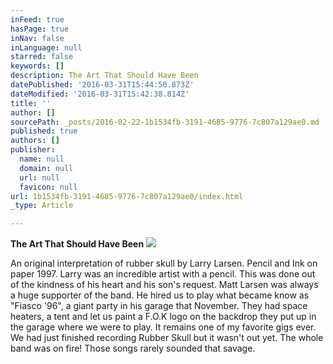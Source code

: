 ```yaml
---
inFeed: true
hasPage: true
inNav: false
inLanguage: null
starred: false
keywords: []
description: The Art That Should Have Been
datePublished: '2016-03-31T15:44:50.873Z'
dateModified: '2016-03-31T15:42:38.814Z'
title: ''
author: []
sourcePath: _posts/2016-02-22-1b1534fb-3191-4685-9776-7c807a129ae0.md
published: true
authors: []
publisher:
  name: null
  domain: null
  url: null
  favicon: null
url: 1b1534fb-3191-4685-9776-7c807a129ae0/index.html
_type: Article

---
```

**The Art That Should Have Been**
![](https://s3-us-west-2.amazonaws.com/the-grid-img/p/2fc1e7c93e253e3542f879b74b92bff0ed288d8d.jpg)

An original interpretation of rubber skull by Larry Larsen. Pencil and Ink on paper 1997\. Larry was an incredible artist with a pencil. This was done out of the kindness of his heart and his son's request. Matt Larsen was always a huge supporter of the band. He hired us to play what became know as "Fiasco '96", a giant party in his garage that November. They had space heaters, a tent and let us paint a F.O.K logo on the backdrop they put up in the garage where we were to play. It remains one of my favorite gigs ever. We had just finished recording Rubber Skull but it wasn't out yet. The whole band was on fire! Those songs rarely sounded that savage.